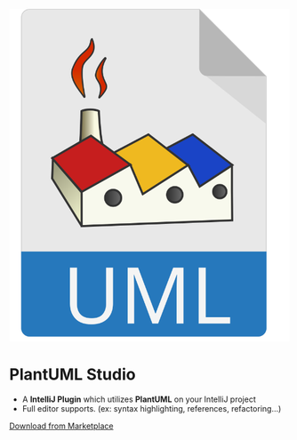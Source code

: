 ![logo](./_media/logo.svg ':size=200')

# PlantUML Studio

- A **IntelliJ Plugin** which utilizes **PlantUML** on your IntelliJ project
- Full editor supports. (ex: syntax highlighting, references, refactoring...)


[Download from Marketplace](https://plugins.jetbrains.com/plugin/14821-plantuml-studio)